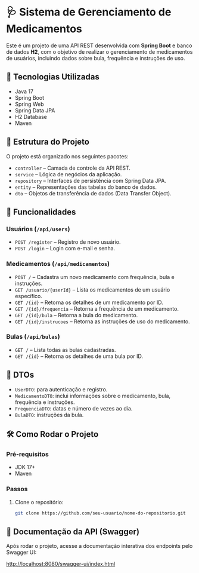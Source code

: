 # 🩺 Sistema de Gerenciamento de Medicamentos

Este é um projeto de uma API REST desenvolvida com **Spring Boot** e banco de dados **H2**, com o objetivo de realizar o gerenciamento de medicamentos de usuários, incluindo dados sobre bula, frequência e instruções de uso.

## 🚀 Tecnologias Utilizadas

- Java 17
- Spring Boot
- Spring Web
- Spring Data JPA
- H2 Database
- Maven

## 📂 Estrutura do Projeto

O projeto está organizado nos seguintes pacotes:

- `controller` – Camada de controle da API REST.
- `service` – Lógica de negócios da aplicação.
- `repository` – Interfaces de persistência com Spring Data JPA.
- `entity` – Representações das tabelas do banco de dados.
- `dto` – Objetos de transferência de dados (Data Transfer Object).

## 🧠 Funcionalidades

### Usuários (`/api/users`)
- `POST /register` – Registro de novo usuário.
- `POST /login` – Login com e-mail e senha.

### Medicamentos (`/api/medicamentos`)
- `POST /` – Cadastra um novo medicamento com frequência, bula e instruções.
- `GET /usuario/{userId}` – Lista os medicamentos de um usuário específico.
- `GET /{id}` – Retorna os detalhes de um medicamento por ID.
- `GET /{id}/frequencia` – Retorna a frequência de um medicamento.
- `GET /{id}/bula` – Retorna a bula do medicamento.
- `GET /{id}/instrucoes` – Retorna as instruções de uso do medicamento.

### Bulas (`/api/bulas`)
- `GET /` – Lista todas as bulas cadastradas.
- `GET /{id}` – Retorna os detalhes de uma bula por ID.

## 🧪 DTOs

- `UserDTO`: para autenticação e registro.
- `MedicamentoDTO`: inclui informações sobre o medicamento, bula, frequência e instruções.
- `FrequenciaDTO`: datas e número de vezes ao dia.
- `BulaDTO`: instruções da bula.

## 🛠️ Como Rodar o Projeto

### Pré-requisitos
- JDK 17+
- Maven

### Passos
1. Clone o repositório:
   ```bash
   git clone https://github.com/seu-usuario/nome-do-repositorio.git

## 📖 Documentação da API (Swagger)

Após rodar o projeto, acesse a documentação interativa dos endpoints pelo Swagger UI:

[http://localhost:8080/swagger-ui/index.html](http://localhost:8080/swagger-ui/index.html)

